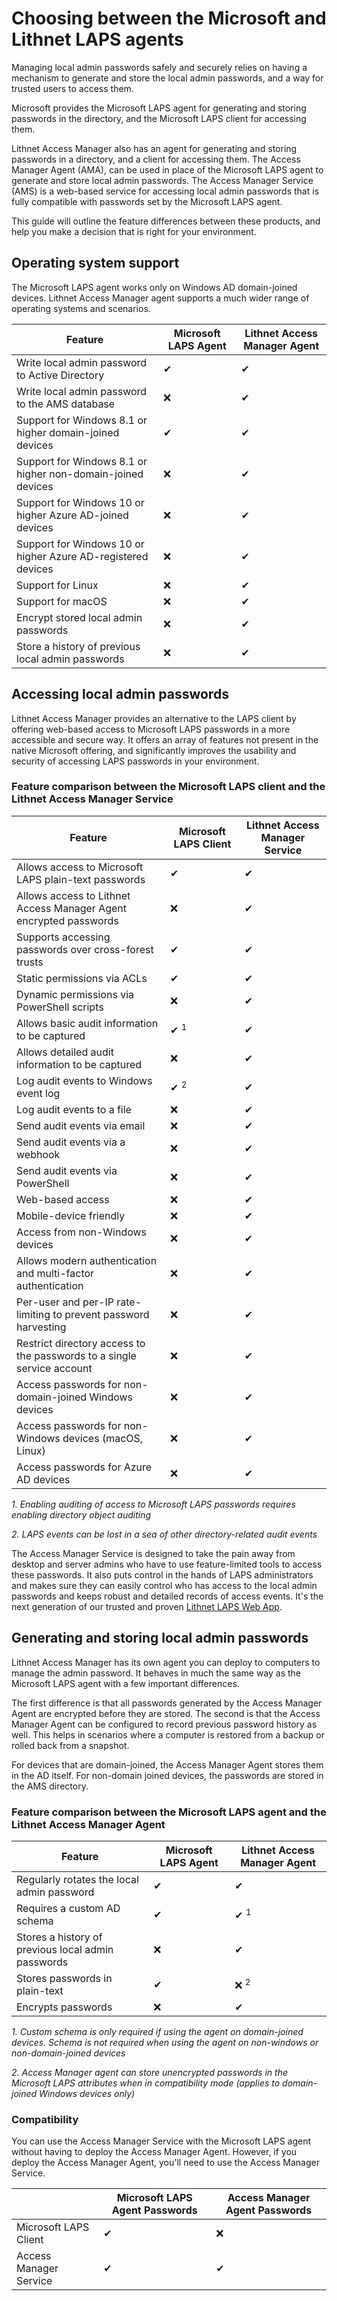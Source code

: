 # Choosing between the Microsoft and Lithnet LAPS agents
Managing local admin passwords safely and securely relies on having a mechanism to generate and store the local admin passwords, and a way for trusted users to access them.

Microsoft provides the Microsoft LAPS agent for generating and storing passwords in the directory, and the Microsoft LAPS client for accessing them. 

Lithnet Access Manager also has an agent for generating and storing passwords in a directory, and a client for accessing them. The Access Manager Agent (AMA), can be used in place of the Microsoft LAPS agent to generate and store local admin passwords. The Access Manager Service (AMS) is a web-based service for accessing local admin passwords that is fully compatible with passwords set by the Microsoft LAPS agent.
 
This guide will outline the feature differences between these products, and help you make a decision that is right for your environment.

## Operating system support
The Microsoft LAPS agent works only on Windows AD domain-joined devices. Lithnet Access Manager agent supports a much wider range of operating systems and scenarios.

| Feature | Microsoft LAPS Agent | Lithnet Access Manager Agent |
| --- | --- | --- |
| Write local admin password to Active Directory | ✔ | ✔ |
| Write local admin password to the AMS database | ❌ | ✔ |
| Support for Windows 8.1 or higher domain-joined devices | ✔ | ✔ |
| Support for Windows 8.1 or higher non-domain-joined devices | ❌ | ✔ |
| Support for Windows 10 or higher Azure AD-joined devices | ❌ | ✔ |
| Support for Windows 10 or higher Azure AD-registered devices | ❌ | ✔ |
| Support for Linux | ❌ | ✔ |
| Support for macOS | ❌ | ✔ |
| Encrypt stored local admin passwords | ❌ | ✔ |
| Store a history of previous local admin passwords | ❌ | ✔ |

## Accessing local admin passwords
Lithnet Access Manager provides an alternative to the LAPS client by offering web-based access to Microsoft LAPS passwords in a more accessible and secure way. It offers an array of features not present in the native Microsoft offering, and significantly improves the usability and security of accessing LAPS passwords in your environment.

### Feature comparison between the Microsoft LAPS client and the Lithnet Access Manager Service

| Feature | Microsoft LAPS Client | Lithnet Access Manager Service  |
| -- | -- | -- |
| Allows access to Microsoft LAPS plain-text passwords | ✔ | ✔ |
| Allows access to Lithnet Access Manager Agent encrypted passwords | ❌ | ✔ |
| Supports accessing passwords over cross-forest trusts | ✔ | ✔ |
| Static permissions via ACLs | ✔ | ✔ |
| Dynamic permissions via PowerShell scripts | ❌ | ✔ |
| Allows basic audit information to be captured | ✔ <sup>1</sup> | ✔ |
| Allows detailed audit information to be captured | ❌ | ✔ |
| Log audit events to Windows event log | ✔ <sup>2</sup> | ✔ |
| Log audit events to a file | ❌ | ✔ |
| Send audit events via email | ❌ | ✔ |
| Send audit events via a webhook | ❌ | ✔ |
| Send audit events via PowerShell | ❌ | ✔ |
| Web-based access | ❌ | ✔ |
| Mobile-device friendly | ❌ | ✔ |
| Access from non-Windows devices | ❌ | ✔ |
| Allows modern authentication and multi-factor authentication | ❌ | ✔ |
| Per-user and per-IP rate-limiting to prevent password harvesting | ❌ | ✔ |
| Restrict directory access to the passwords to a single service account | ❌ | ✔ |
| Access passwords for non-domain-joined Windows devices | ❌ | ✔ |
| Access passwords for non-Windows devices (macOS, Linux) | ❌ | ✔ |
| Access passwords for Azure AD devices | ❌ | ✔ |

_1. Enabling auditing of access to Microsoft LAPS passwords requires enabling directory object auditing_

_2. LAPS events can be lost in a sea of other directory-related audit events_

The Access Manager Service is designed to take the pain away from desktop and server admins who have to use feature-limited tools to access these passwords. It also puts control in the hands of LAPS administrators and makes sure they can easily control who has access to the local admin passwords and keeps robust and detailed records of access events. It's the next generation of our trusted and proven [Lithnet LAPS Web App](https://github.com/lithnet/laps-web).

## Generating and storing local admin passwords
Lithnet Access Manager has its own agent you can deploy to computers to manage the admin password. It behaves in much the same way as the Microsoft LAPS agent with a few important differences. 

The first difference is that all passwords generated by the Access Manager Agent are encrypted before they are stored. The second is that the Access Manager Agent can be configured to record previous password history as well. This helps in scenarios where a computer is restored from a backup or rolled back from a snapshot.

For devices that are domain-joined, the Access Manager Agent stores them in the AD itself. For non-domain joined devices, the passwords are stored in the AMS directory.

### Feature comparison between the Microsoft LAPS agent and the Lithnet Access Manager Agent

| Feature | Microsoft LAPS Agent | Lithnet Access Manager Agent |
| -- | -- | -- |
| Regularly rotates the local admin password | ✔ | ✔ |
| Requires a custom AD schema | ✔ | ✔ <sup>1<sup> |
| Stores a history of previous local admin passwords | ❌ | ✔ |
| Stores passwords in plain-text | ✔ | ❌ <sup>2</sup> |
| Encrypts passwords | ❌ | ✔ |

_1. Custom schema is only required if using the agent on domain-joined devices. Schema is not required when using the agent on non-windows or non-domain-joined devices_

_2. Access Manager agent can store unencrypted passwords in the Microsoft LAPS attributes when in compatibility mode (applies to domain-joined Windows devices only)_

### Compatibility
You can use the Access Manager Service with the Microsoft LAPS agent without having to deploy the Access Manager Agent. However, if you deploy the Access Manager Agent, you'll need to use the Access Manager Service.

| | Microsoft LAPS Agent Passwords | Access Manager Agent Passwords |
| -- | -- | -- |
| Microsoft LAPS Client | ✔ | ❌ | 
| Access Manager Service | ✔ | ✔ | 
